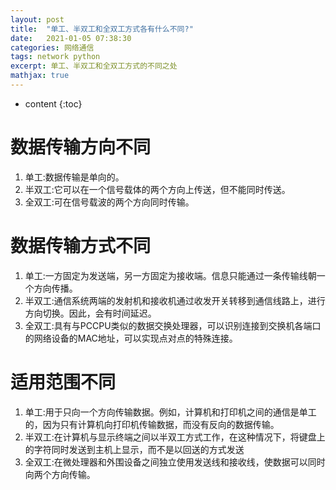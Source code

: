 ```yaml
---
layout: post
title:  "单工、半双工和全双工方式各有什么不同?"
date:   2021-01-05 07:38:30
categories: 网络通信
tags: network python
excerpt: 单工、半双工和全双工方式的不同之处
mathjax: true
---
```


* content
{:toc}

# 数据传输方向不同
1. 单工:数据传输是单向的。
2. 半双工:它可以在一个信号载体的两个方向上传送，但不能同时传送。
3. 全双工:可在信号载波的两个方向同时传输。


# 数据传输方式不同
1. 单工:一方固定为发送端，另一方固定为接收端。信息只能通过一条传输线朝一个方向传播。
2. 半双工:通信系统两端的发射机和接收机通过收发开关转移到通信线路上，进行方向切换。因此，会有时间延迟。
3. 全双工:具有与PCCPU类似的数据交换处理器，可以识别连接到交换机各端口的网络设备的MAC地址，可以实现点对点的特殊连接。

# 适用范围不同
1. 单工:用于只向一个方向传输数据。例如，计算机和打印机之间的通信是单工的，因为只有计算机向打印机传输数据，而没有反向的数据传输。
2. 半双工:在计算机与显示终端之间以半双工方式工作，在这种情况下，将键盘上的字符同时发送到主机上显示，而不是以回送的方式发送
3. 全双工:在微处理器和外围设备之间独立使用发送线和接收线，使数据可以同时向两个方向传输。
